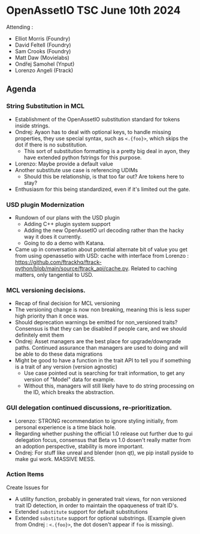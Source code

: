 # OpenAssetIO TSC June 10th 2024
Attending : 
- Elliot Morris (Foundry)
- David Feltell (Foundry)
- Sam Crooks (Foundry)
- Matt Daw (Movielabs)
- Ondřej Samohel (Ynput)
- Lorenzo Angeli (Ftrack)

## Agenda

### String Substitution in MCL
  - Establishment of the OpenAssetIO substitution standard for tokens
    inside strings.
  - Ondrej: Ayaon has to deal with optional keys, to handle missing properties,
      they use special syntax, such as `<.{foo}>`, which skips the dot if
      there is no substitution.
      - This sort of substitution formatting is a pretty big deal in ayon,
        they have extended python fstrings for this purpose.
  - Lorenzo: Maybe provide a default value
  - Another substitute use case is referencing UDIMs
    - Should this be relationship, is that too far out? Are tokens here to stay?
  - Enthusiasm for this being standardized, even if it's limited out the gate.

### USD plugin Modernization
  - Rundown of our plans with the USD plugin
    - Adding C++ plugin system support
    - Adding the new OpenAssetIO url decoding rather than the hacky way it does it currently.
    - Going to do a demo with Katana.
  - Came up in conversation about potential alternate bit of value you get from using openassetio with USD: cache with interface from Lorenzo : https://github.com/ftrackhq/ftrack-python/blob/main/source/ftrack_api/cache.py. Related to caching matters, only tangential to USD.

### MCL versioning decisions.
  - Recap of final decision for MCL versioning
  - The versioning change is now non breaking, meaning this is less super high priority than it once was.
  - Should deprecation warnings be emitted for non_versioned traits? Consensus is that they can be disabled if people care, and we should definitely emit them
  - Ondrej: Asset managers are the best place for upgrade/downgrade paths. Continued assurance than managers are used to doing and will be able to do these data migrations
  - Might be good to have a function in the trait API to tell you if something is a trait of any version (version agnostic)
    - Use case pointed out is searching for trait information, to get any version of "Model" data for example.
    - Without this, managers will still likely have to do string processing on the ID, which breaks the abstraction.

### GUI delegation continued discussions, re-prioritization.
  - Lorenzo: STRONG recommendation to ignore styling initially, from personal experience is a time black hole.
  - Regarding whether pushing the official 1.0 release out further due to gui delegation focus, consensus that Beta vs 1.0 dosen't really matter from an adoption perspective, stability is more important.
  - Ondrej: For stuff like unreal and blender (non qt), we pip install pyside to make gui work. MASSIVE MESS.


### Action Items
Create Issues for
- A utility function, probably in generated trait views, for non versioned
  trait ID detection, in order to maintain the opaqueness of trait ID's.
- Extended `substitute` support for default substitutions
- Extended `substitute` support for optional substrings. (Example given from Ondrej : `<.{foo}>`, the dot dosen't appear if `foo` is missing).
